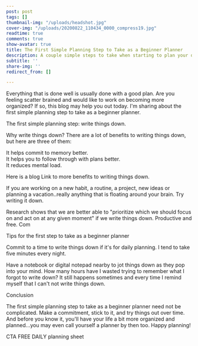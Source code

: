 ```yaml
---
post: post
tags: []
thumbnail-img: "/uploads/headshot.jpg"
cover-img: "/uploads/20200822_110434_0000_compress19.jpg"
readtime: true
comments: true
show-avatar: true
title: The First Simple Planning Step to Take as a Beginner Planner
description: A couple simple steps to take when starting to plan your day.
subtitle: ''
share-img: ''
redirect_from: []

---
```

Everything that is done well is usually done with a good plan. Are you feeling scatter brained and would like to work on becoming more organized? If so, this blog may help you out today. I'm sharing about the first simple planning step to take as a beginner planner.   
  
The first simple planning step: write things down.   
  
Why write things down? There are a lot of benefits to writing things down, but here are three of them:  
  
It helps commit to memory better.   
It helps you to follow through with plans better.   
It reduces mental load.   
  
Here is a blog Link to more benefits to writing things down.   
  
If you are working on a new habit, a routine, a project, new ideas or planning a vacation..really anything that is floating around your brain. Try writing it down.   
  
Research shows that we are better able to "prioritize which we should focus on and act on at any given moment" if we write things down. Productive and free. Com  
  
Tips for the first step to take as a beginner planner  
  
Commit to a time to write things down if it's for daily planning. I tend to take five minutes every night.  
  
Have a notebook or digital notepad nearby to jot things down as they pop into your mind. How many hours have I wasted trying to remember what I forgot to write down? It still happens sometimes and every time I remind myself that I can't not write things down.  
  
Conclusion  
  
The first simple planning step to take as a beginner planner need not be complicated. Make a commitment, stick to it, and try things out over time. And before you know it, you'll have your life a bit more organized and planned...you may even call yourself a planner by then too. Happy planning!

CTA FREE DAILY planning sheet
